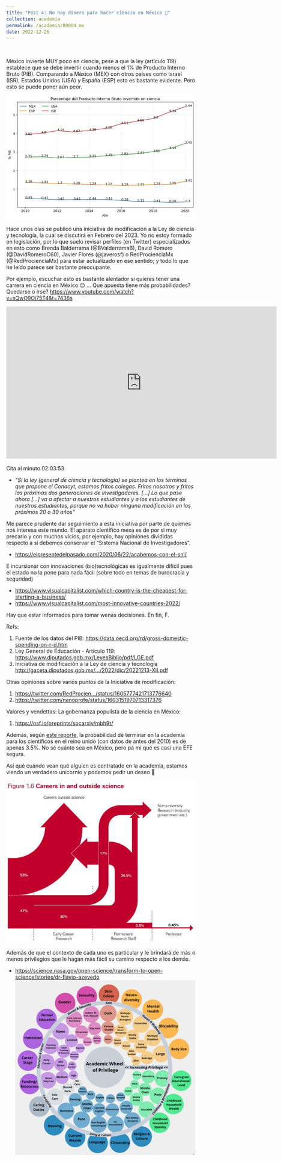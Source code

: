 ```yaml
---
title: "Post 4: No hay dinero para hacer ciencia en México 💸"
collection: academia
permalink: /academia/00004_mx
date: 2022-12-26
---
```


&nbsp;

México invierte MUY poco en ciencia, pese a que la ley (artículo 119) establece que se debe invertir cuando menos el 1% de Producto Interno Bruto (PIB). Comparando a México (MEX) con otros países como Israel (ISR), Estados Unidos (USA) y España (ESP) esto es bastante evidente. Pero esto se puede poner aún peor. 

![img](/images/academia/00005_1.jpg)

Hace unos días se publicó una iniciativa de modificación a la Ley de ciencia y tecnología, la cual se discutirá en Febrero del 2023. Yo no estoy formado en legislación, por lo que suelo revisar perfiles (en Twitter) especializados en esto como Brenda Balderrama (@BValderramaB), David Romero (@DavidRomeroC60), Javier Flores (@javerosf) o RedProcienciaMx (@RedProcienciaMx) para estar actualizado en ese sentido; y todo lo que he leído parece ser bastante preocupante. 

Por ejemplo, escuchar esto es bastante alentador si quieres tener una carrera en ciencia en México 😐 ... Que apuesta tiene más probabilidades? Quedarse o irse?
https://www.youtube.com/watch?v=sQwO9Oi75T4&t=7436s

<iframe width="720" height="405" src="https://www.youtube.com/embed/sQwO9Oi75T4" frameborder="0" allow="accelerometer; autoplay; encrypted-media; gyroscope; picture-in-picture" allowfullscreen></iframe>

Cita al minuto 02:03:53 
- *"Si la ley (general de ciencia y tecnología) se plantea en los términos que propone el Conacyt, estamos fritos colegas. Fritos nosotros y fritos las próximas dos generaciones de investigadores. [...] Lo que pase ahora [...] va a afectar a nuestros estudiantes y a los estudiantes de nuestros estudiantes, porque no va haber ninguna modificación en los próximos 20 o 30 años"*


Me parece prudente dar seguimiento a esta iniciativa por parte de quienes nos interesa este mundo. El aparato científico mexa es de por si muy precario y con muchos vicios, por ejemplo, hay opiniones divididas respecto a si debemos conservar el “Sistema Nacional de Investigadores”. 
* <https://elpresentedelpasado.com/2020/06/22/acabemos-con-el-sni/>

E incursionar con innovaciones (bio)tecnológicas es igualmente difícil pues el estado no la pone para nada fácil (sobre todo en temas de burocracia y seguridad)
* <https://www.visualcapitalist.com/which-country-is-the-cheapest-for-starting-a-business/>
* <https://www.visualcapitalist.com/most-innovative-countries-2022/>

Hay que estar informados para tomar wenas decisiones. En fin, F.

Refs:

1. Fuente de los datos del PIB: <https://data.oecd.org/rd/gross-domestic-spending-on-r-d.htm>
1. Ley General de Educación - Artículo 119: https://www.diputados.gob.mx/LeyesBiblio/pdf/LGE.pdf
1. Iniciativa de modificación a la Ley de ciencia y tecnología http://gaceta.diputados.gob.mx/.../2022/dic/20221213-XII.pdf

Otras opiniones sobre varios puntos de la Iniciativa de modificación: 
1. https://twitter.com/RedProcien.../status/1605777421713776640 
1. https://twitter.com/nanoprofe/status/1603151970713317376 

Valores y vendettas: La gobernanza populista de la ciencia en México:
1. https://osf.io/preprints/socarxiv/mbh9t/

Además, según [este reporte](https://royalsociety.org/~/media/royal_society_content/policy/publications/2010/4294970126.pdf), la probabilidad de terminar en la academia para los científicos en el reino unido (con datos de antes del 2010) es de apenas 3.5%. No sé cuánto sea en México, pero pá mi qué es casi una EFE segura. 

Así qué cuándo vean qué alguien es contratado en la academia, estamos viendo un verdadero unicornio y podemos pedir un deseo 😬 


![img](/images/academia/00005_2.jpg)

Además de que el contexto de cada uno es particular y le brindará de más o menos privilegios que le hagan más fácil su camino respecto a los demás.
* <https://science.nasa.gov/open-science/transform-to-open-science/stories/dr-flavio-azevedo>
![img](/images/academia/00005_3.jpg)


